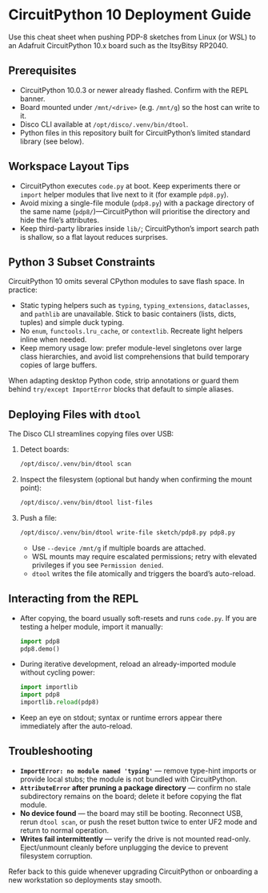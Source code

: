 # CircuitPython 10 Deployment Guide

Use this cheat sheet when pushing PDP-8 sketches from Linux (or WSL) to an Adafruit CircuitPython 10.x board such as the ItsyBitsy RP2040.

## Prerequisites

- CircuitPython 10.0.3 or newer already flashed. Confirm with the REPL banner.
- Board mounted under `/mnt/<drive>` (e.g. `/mnt/g`) so the host can write to it.
- Disco CLI available at `/opt/disco/.venv/bin/dtool`.
- Python files in this repository built for CircuitPython’s limited standard library (see below).

## Workspace Layout Tips

- CircuitPython executes `code.py` at boot. Keep experiments there or `import` helper modules that live next to it (for example `pdp8.py`).
- Avoid mixing a single-file module (`pdp8.py`) with a package directory of the same name (`pdp8/`)—CircuitPython will prioritise the directory and hide the file’s attributes.
- Keep third-party libraries inside `lib/`; CircuitPython’s import search path is shallow, so a flat layout reduces surprises.

## Python 3 Subset Constraints

CircuitPython 10 omits several CPython modules to save flash space. In practice:

- Static typing helpers such as `typing`, `typing_extensions`, `dataclasses`, and `pathlib` are unavailable. Stick to basic containers (lists, dicts, tuples) and simple duck typing.
- No `enum`, `functools.lru_cache`, or `contextlib`. Recreate light helpers inline when needed.
- Keep memory usage low: prefer module-level singletons over large class hierarchies, and avoid list comprehensions that build temporary copies of large buffers.

When adapting desktop Python code, strip annotations or guard them behind `try/except ImportError` blocks that default to simple aliases.

## Deploying Files with `dtool`

The Disco CLI streamlines copying files over USB:

1. Detect boards:

   ```bash
   /opt/disco/.venv/bin/dtool scan
   ```

2. Inspect the filesystem (optional but handy when confirming the mount point):

   ```bash
   /opt/disco/.venv/bin/dtool list-files
   ```

3. Push a file:

   ```bash
   /opt/disco/.venv/bin/dtool write-file sketch/pdp8.py pdp8.py
   ```

   - Use `--device /mnt/g` if multiple boards are attached.
   - WSL mounts may require escalated permissions; retry with elevated privileges if you see `Permission denied`.
   - `dtool` writes the file atomically and triggers the board’s auto-reload.

## Interacting from the REPL

- After copying, the board usually soft-resets and runs `code.py`. If you are testing a helper module, import it manually:

  ```python
  import pdp8
  pdp8.demo()
  ```

- During iterative development, reload an already-imported module without cycling power:

  ```python
  import importlib
  import pdp8
  importlib.reload(pdp8)
  ```

- Keep an eye on stdout; syntax or runtime errors appear there immediately after the auto-reload.

## Troubleshooting

- **`ImportError: no module named 'typing'`** — remove type-hint imports or provide local stubs; the module is not bundled with CircuitPython.
- **`AttributeError` after pruning a package directory** — confirm no stale subdirectory remains on the board; delete it before copying the flat module.
- **No device found** — the board may still be booting. Reconnect USB, rerun `dtool scan`, or push the reset button twice to enter UF2 mode and return to normal operation.
- **Writes fail intermittently** — verify the drive is not mounted read-only. Eject/unmount cleanly before unplugging the device to prevent filesystem corruption.

Refer back to this guide whenever upgrading CircuitPython or onboarding a new workstation so deployments stay smooth.
